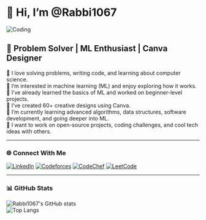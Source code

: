 # 👋 Hi, I’m @Rabbi1067

![Coding](https://media.giphy.com/media/qgQUggAC3Pfv687qPC/giphy.gif)

## 🚀 Problem Solver | ML Enthusiast | Canva Designer

👀 I love solving problems, writing code, and learning about computer science.  
🤖 I’m interested in machine learning (ML) and enjoy exploring how it works.  
🧠 I’ve already learned the basics of ML and worked on beginner-level projects.  
🎨 I’ve created 60+ creative designs using Canva.  
🌱 I’m currently learning advanced algorithms, data structures, software development, and going deeper into ML.  
💞️ I want to work on open-source projects, coding challenges, and cool tech ideas with others.

---

### 🌐 Connect With Me

[![LinkedIn](https://img.shields.io/badge/LinkedIn-blue?style=for-the-badge&logo=linkedin&logoColor=white)](https://www.linkedin.com/in/fazley-rabbi1067/)
[![Codeforces](https://img.shields.io/badge/Codeforces-orange?style=for-the-badge&logo=codeforces&logoColor=white)](https://codeforces.com/profile/rabbi1067)
[![CodeChef](https://img.shields.io/badge/CodeChef-5B4638?style=for-the-badge&logo=codechef&logoColor=white)](https://www.codechef.com/users/rabbi1067)
[![LeetCode](https://img.shields.io/badge/LeetCode-FFA116?style=for-the-badge&logo=leetcode&logoColor=white)](https://leetcode.com/u/rabbi1067/)

---

### 📊 GitHub Stats

![Rabbi1067's GitHub stats](https://github-readme-stats.vercel.app/api?username=rabbi1067&show_icons=true&theme=radical)  
![Top Langs](https://github-readme-stats.vercel.app/api/top-langs/?username=rabbi1067&layout=compact&theme=radical)
